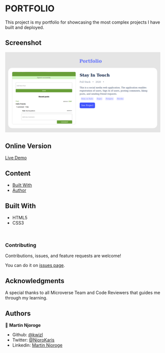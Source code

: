 # PORTFOLIO

This project is my portfolio for showcasing the most complex projects I have built and deployed.

## Screenshot

![screenshot](./img/screenshot/screenshot.png)


## Online Version
 [Live Demo ](https://kwizl.github.io/portfolio-webpage/)

## Content

* [Built With](#built-with)
* [Author](#author)

## Built With

- HTML5
- CSS3

<br>

### Contributing

Contributions, issues, and feature requests are welcome!

You can do it on [issues page](issues/).

## Acknowledgments

A special thanks to all Microverse Team and Code Reviewers that guides me through my learning.

## Authors

👤 **Martin Njoroge**

- Github: [@kwizl](https://github.com/kwizl)
- Twitter: [@NjoroKaris](https://twitter.com/NjoroKaris)
- Linkedin: [Martin Njoroge](https://www.linkedin.com/in/martin-kariuki-njoroge/)

